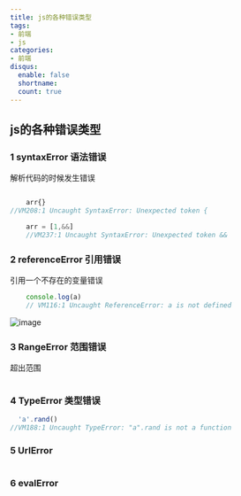 ```yaml
---
title: js的各种错误类型
tags: 
- 前端
- js
categories: 
- 前端
disqus:
  enable: false
  shortname:
  count: true
---
```

## js的各种错误类型

### 1 syntaxError  语法错误
解析代码的时候发生错误
```javascript

    arr{}
//VM208:1 Uncaught SyntaxError: Unexpected token {

    arr = [1,&&]
    //VM237:1 Uncaught SyntaxError: Unexpected token &&
```

### 2 referenceError 引用错误
引用一个不存在的变量错误
```javascript
    console.log(a)
    // VM116:1 Uncaught ReferenceError: a is not defined
```
![image](https://qqadapt.qpic.cn/txdocpic/0/27ce8a1e1bb27e6a54ebb841d7137d39/0)
<!--more-->

### 3 RangeError 范围错误
超出范围

```javascript

```

### 4 TypeError 类型错误

```javascript
  'a'.rand()
//VM188:1 Uncaught TypeError: "a".rand is not a function

```


### 5 UrlError

```javascript

```

### 6 evalError

```javascript

```